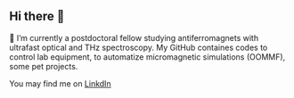 ## Hi there 👋
🔭 I’m сurrently a postdoctoral fellow studying antiferromagnets with ultrafast optical and THz spectroscopy.
My GitHub containes codes to control lab equipment, to automatize micromagnetic simulations (OOMMF), some pet projects.

You may find me on [LinkdIn](www.linkedin.com/in/khokhlovne)

<!--
**NikolaiKh/NikolaiKh** is a ✨ _special_ ✨ repository because its `README.md` (this file) appears on your GitHub profile.

Here are some ideas to get you started:

- 🔭 I’m currently working on ...
- 🌱 I’m currently learning ...
- 👯 I’m looking to collaborate on ...
- 🤔 I’m looking for help with ...
- 💬 Ask me about ...
- 📫 How to reach me: ...
- 😄 Pronouns: ...
- ⚡ Fun fact: ...
-->
